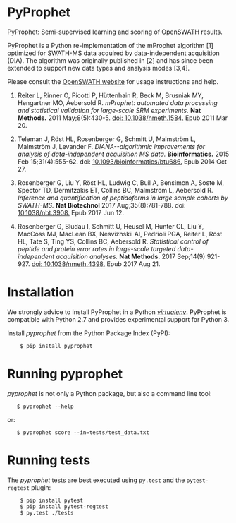 PyProphet
=========

PyProphet: Semi-supervised learning and scoring of OpenSWATH results.

PyProphet is a Python re-implementation of the mProphet algorithm [1] optimized for SWATH-MS data acquired by data-independent acquisition (DIA). The algorithm was originally published in [2] and has since been extended to support new data types and analysis modes [3,4].

Please consult the [OpenSWATH website](http://openswath.org) for usage instructions and help.

1. Reiter L, Rinner O, Picotti P, Hüttenhain R, Beck M, Brusniak MY, Hengartner MO, Aebersold R.
*mProphet: automated data processing and statistical validation for large-scale
SRM experiments.* **Nat Methods.** 2011 May;8(5):430-5. [doi:
10.1038/nmeth.1584.](http://dx.doi.org/10.1038/nmeth.1584) Epub 2011 Mar 20.

2. Teleman J, Röst HL, Rosenberger G, Schmitt U, Malmström L, Malmström J, Levander F.
*DIANA--algorithmic improvements for analysis of data-independent acquisition MS data.* **Bioinformatics.** 2015 Feb 15;31(4):555-62. doi: [10.1093/bioinformatics/btu686.](http://dx.doi.org/10.1093/bioinformatics/btu686) Epub 2014 Oct 27.

3. Rosenberger G, Liu Y, Röst HL, Ludwig C, Buil A, Bensimon A, Soste M, Spector TD, Dermitzakis ET, Collins BC, Malmström L, Aebersold R. *Inference and quantification of peptidoforms in large sample cohorts by SWATH-MS.* **Nat Biotechnol** 2017 Aug;35(8):781-788. doi: [10.1038/nbt.3908.](http://dx.doi.org/10.1038/nbt.3908) Epub 2017 Jun 12.

4. Rosenberger G, Bludau I, Schmitt U, Heusel M, Hunter CL, Liu Y, MacCoss MJ, MacLean BX, Nesvizhskii AI, Pedrioli PGA, Reiter L, Röst HL, Tate S, Ting YS, Collins BC, Aebersold R.
*Statistical control of peptide and protein error rates in large-scale targeted data-independent acquisition analyses.* **Nat Methods.** 2017 Sep;14(9):921-927. [doi: 10.1038/nmeth.4398.](http://dx.doi.org/10.1038/nmeth.4398) Epub 2017 Aug 21. 

Installation
============

We strongly advice to install PyProphet in a Python [*virtualenv*](https://virtualenv.pypa.io/en/stable/). PyProphet is compatible with Python 2.7 and provides experimental support for Python 3.

Install *pyprophet* from the Python Package Index (PyPI):

````
    $ pip install pyprophet
````

Running pyprophet
=================

*pyprophet* is not only a Python package, but also a command line tool:

````
   $ pyprophet --help
````

or:

````
   $ pyprophet score --in=tests/test_data.txt
````


Running tests
=============

The *pyprophet* tests are best executed using `py.test` and the `pytest-regtest` plugin:

````
    $ pip install pytest
    $ pip install pytest-regtest
    $ py.test ./tests
````

